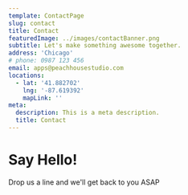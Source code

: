 ```yaml
---
template: ContactPage
slug: contact
title: Contact
featuredImage: ../images/contactBanner.png
subtitle: Let's make something awesome together.
address: 'Chicago'
# phone: 0987 123 456
email: apps@peachhousestudio.com
locations:
  - lat: '41.882702'
    lng: '-87.619392'
    mapLink: ''
meta:
  description: This is a meta description.
  title: Contact
---
```


<!-- # Example contact form

This form is setup to use Netlify's form handling:

- the form action is set to the current absolute url: `action: '/contact/'`
- a name attribute is sent with the form's data `'form-name': 'Contact'`
- netlify data attributes are added to the form `data-netlify data-netlify-honeypot`

Find out more in the [Netlify Docs](https://www.netlify.com/docs/form-handling/). -->

# Say Hello!

Drop us a line and we'll get back to you ASAP
